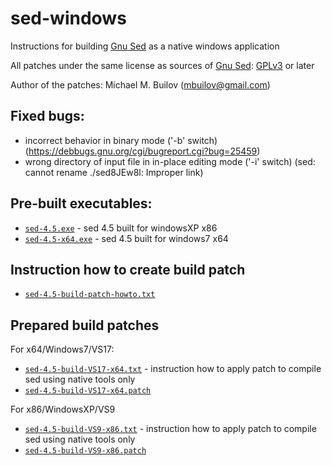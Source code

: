 # sed-windows
Instructions for building [Gnu Sed](https://www.gnu.org/software/sed) as a native windows application

All patches under the same license as sources of [Gnu Sed](https://www.gnu.org/software/sed): [GPLv3](https://www.gnu.org/licenses/gpl-3.0.html) or later

Author of the patches: Michael M. Builov (mbuilov@gmail.com)

## Fixed bugs:
- incorrect behavior in binary mode ('-b' switch) (https://debbugs.gnu.org/cgi/bugreport.cgi?bug=25459)
- wrong directory of input file in in-place editing mode ('-i' switch) (sed: cannot rename ./sed8JEw8l: Improper link)

## Pre-built executables:
- [`sed-4.5.exe`](/sed-4.5.exe)     - sed 4.5 built for windowsXP x86
- [`sed-4.5-x64.exe`](/sed-4.5-x64.exe) - sed 4.5 built for windows7  x64

## Instruction how to create build patch
- [`sed-4.5-build-patch-howto.txt`](/sed-4.5-build-patch-howto.txt)

## Prepared build patches
For x64/Windows7/VS17:
- [`sed-4.5-build-VS17-x64.txt`](/sed-4.5-build-VS17-x64.txt) - instruction how to apply patch to compile sed using native tools only
- [`sed-4.5-build-VS17-x64.patch`](/sed-4.5-build-VS17-x64.patch)

For x86/WindowsXP/VS9
- [`sed-4.5-build-VS9-x86.txt`](/sed-4.5-build-VS9-x86.txt) - instruction how to apply patch to compile sed using native tools only
- [`sed-4.5-build-VS9-x86.patch`](/sed-4.5-build-VS9-x86.patch)
